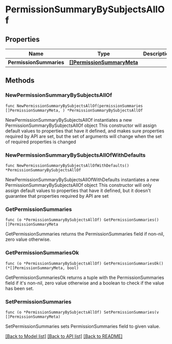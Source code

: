 # PermissionSummaryBySubjectsAllOf

## Properties

Name | Type | Description | Notes
------------ | ------------- | ------------- | -------------
**PermissionSummaries** | [**[]PermissionSummaryMeta**](PermissionSummaryMeta.md) |  | 

## Methods

### NewPermissionSummaryBySubjectsAllOf

`func NewPermissionSummaryBySubjectsAllOf(permissionSummaries []PermissionSummaryMeta, ) *PermissionSummaryBySubjectsAllOf`

NewPermissionSummaryBySubjectsAllOf instantiates a new PermissionSummaryBySubjectsAllOf object
This constructor will assign default values to properties that have it defined,
and makes sure properties required by API are set, but the set of arguments
will change when the set of required properties is changed

### NewPermissionSummaryBySubjectsAllOfWithDefaults

`func NewPermissionSummaryBySubjectsAllOfWithDefaults() *PermissionSummaryBySubjectsAllOf`

NewPermissionSummaryBySubjectsAllOfWithDefaults instantiates a new PermissionSummaryBySubjectsAllOf object
This constructor will only assign default values to properties that have it defined,
but it doesn't guarantee that properties required by API are set

### GetPermissionSummaries

`func (o *PermissionSummaryBySubjectsAllOf) GetPermissionSummaries() []PermissionSummaryMeta`

GetPermissionSummaries returns the PermissionSummaries field if non-nil, zero value otherwise.

### GetPermissionSummariesOk

`func (o *PermissionSummaryBySubjectsAllOf) GetPermissionSummariesOk() (*[]PermissionSummaryMeta, bool)`

GetPermissionSummariesOk returns a tuple with the PermissionSummaries field if it's non-nil, zero value otherwise
and a boolean to check if the value has been set.

### SetPermissionSummaries

`func (o *PermissionSummaryBySubjectsAllOf) SetPermissionSummaries(v []PermissionSummaryMeta)`

SetPermissionSummaries sets PermissionSummaries field to given value.



[[Back to Model list]](../README.md#documentation-for-models) [[Back to API list]](../README.md#documentation-for-api-endpoints) [[Back to README]](../README.md)


